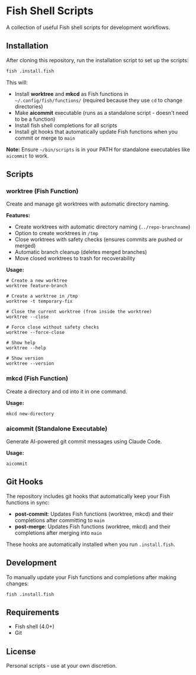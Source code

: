 # Fish Shell Scripts

A collection of useful Fish shell scripts for development workflows.

## Installation

After cloning this repository, run the installation script to set up the scripts:

```bash
fish .install.fish
```

This will:
- Install **worktree** and **mkcd** as Fish functions in `~/.config/fish/functions/` (required because they use `cd` to change directories)
- Make **aicommit** executable (runs as a standalone script - doesn't need to be a function)
- Install fish shell completions for all scripts
- Install git hooks that automatically update Fish functions when you commit or merge to `main`

**Note:** Ensure `~/bin/scripts` is in your PATH for standalone executables like `aicommit` to work.

## Scripts

### worktree (Fish Function)

Create and manage git worktrees with automatic directory naming.

**Features:**
- Create worktrees with automatic directory naming (`../repo-branchname`)
- Option to create worktrees in `/tmp`
- Close worktrees with safety checks (ensures commits are pushed or merged)
- Automatic branch cleanup (deletes merged branches)
- Move closed worktrees to trash for recoverability

**Usage:**
```fish
# Create a new worktree
worktree feature-branch

# Create a worktree in /tmp
worktree -t temporary-fix

# Close the current worktree (from inside the worktree)
worktree --close

# Force close without safety checks
worktree --force-close

# Show help
worktree --help

# Show version
worktree --version
```

### mkcd (Fish Function)

Create a directory and cd into it in one command.

**Usage:**
```fish
mkcd new-directory
```

### aicommit (Standalone Executable)

Generate AI-powered git commit messages using Claude Code.

**Usage:**
```fish
aicommit
```

## Git Hooks

The repository includes git hooks that automatically keep your Fish functions in sync:

- **post-commit**: Updates Fish functions (worktree, mkcd) and their completions after committing to `main`
- **post-merge**: Updates Fish functions (worktree, mkcd) and their completions after merging into `main`

These hooks are automatically installed when you run `.install.fish`.

## Development

To manually update your Fish functions and completions after making changes:

```fish
fish .install.fish
```

## Requirements

- Fish shell (4.0+)
- Git

## License

Personal scripts - use at your own discretion.
